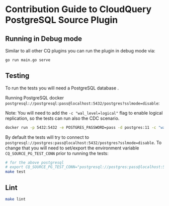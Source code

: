 # Contribution Guide to CloudQuery PostgreSQL Source Plugin

## Running in Debug mode

Similar to all other CQ plugins you can run the plugin in debug mode via:

```bash
go run main.go serve
```

## Testing

To run the tests you will need a PostgreSQL database .

Running PostgreSQL docker `postgresql://postgresql:pass@localhost:5432/postgres?sslmode=disable`:

Note: You will need to add the `-c "wal_level=logical"` flag to enable logical replication, so the tests can run also the CDC scenario.

```bash
docker run -p 5432:5432 -e POSTGRES_PASSWORD=pass -d postgres:11 -c "wal_level=logical"
```

By default the tests will try to connect to `postgresql://postgres:pass@localhost:5432/postgres?sslmode=disable`.
To change that you will need to set/export the environment variable `CQ_SOURCE_PG_TEST_CONN` prior to running the tests:

```bash
# for the above postgresql
# export CQ_SOURCE_PG_TEST_CONN="postgresql://postgres:pass@localhost:5432/postgres?sslmode=disable"
make test
```

## Lint

```bash
make lint
```
